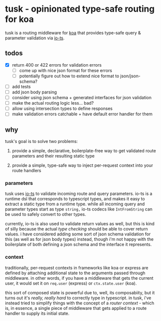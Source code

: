 # tusk - opinionated type-safe routing for koa

tusk is a routing middleware for [koa](https://koajs.com/) that provides type-safe query & parameter validation via [io-ts](https://github.com/gcanti/io-ts).

## todos

- [x] return 400 or 422 errors for validation errors
  - [ ] come up with nice json format for these errors
  - [ ] potentially figure out how to extend nice format to json/json-schema?
- [ ] add tests
- [ ] add json body parsing
- [ ] consider using json schema + generated interfaces for json validation
- [ ] make the actual routing logic less... bad?
- [ ] allow using intersection types to define responses
- [ ] make validation errors catchable + have default error handler for them

## why

tusk's goal is to solve two problems:

1) provide a simple, declarative, boilerplate-free way to get validated route parameters and their resulting static type

2) provide a simple, type-safe way to inject per-request context into your route handlers

### parameters

tusk uses [io-ts](https://github.com/gcanti/io-ts) to validate incoming route and query parameters. io-ts is a runtime dsl that corresponds to typescript types, and makes it easy to extract a static type from a runtime type. while all incoming query and parameter types start as type `string,` io-ts codecs like `IntFromString` can be used to safely convert to other types.

currently, io-ts is also used to validate return values as well, but this is kind of silly because the actual _type checking_ should be able to cover return values. i have considered adding some sort of json schema validation for this (as well as for json body types) instead, though i'm not happy with the boilerplate of both defining a json schema and the interface it represents.

### context

traditionally, per-request contexts in frameworks like koa or express are defined by attaching additional state to the arguments passed through middleware. in other words, if you have a middleware that gets the current user, it would set it on `req.user` (express) or `ctx.state.user` (koa).

this sort of composed state is powerful due to, well, its composabiity, but it turns out it's _really, really hard_ to correctly type in typescript. in tusk, i've instead tried to simplify things with the concept of a _router context_ - which is, in essence, a single piece of middleware that gets applied to a route handler to supply its initial state.
